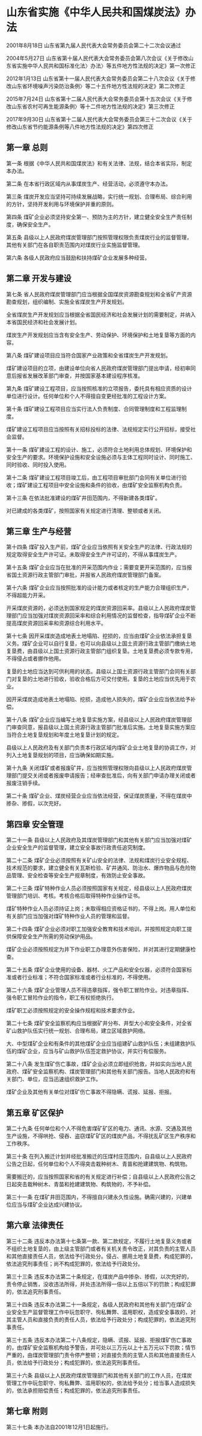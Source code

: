 # 山东省实施《中华人民共和国煤炭法》办法

2001年8月18日 山东省第九届人民代表大会常务委员会第二十二次会议通过

2004年5月27日 山东省第十届人民代表大会常务委员会第八次会议《关于修改山东省实施中华人民共和国标准化法〉办法〉等五件地方性法规的决定》第一次修正

2012年1月13日 山东省第十一届人民代表大会常务委员会第二十八次会议《关于修改山东省环境噪声污染防治条例〉等二十五件地方性法规的决定》第二次修正

2015年7月24日 山东省第十二届人民代表大会常务委员会第十五次会议《关于修改山东省农村可再生能源条例〉等十二件地方性法规的决定》第三次修正

2017年9月30日 山东省第十二届人民代表大会常务委员会第三十二次会议《关于修改山东省节约能源条例等八件地方性法规的决定》第四次修正



## 第一章  总则

第一条 根据《中华人民共和国煤炭法》和有关法律、法规，结合本省实际，制定本办法。

第二条 在本省行政区域内从事煤炭生产、经营活动，必须遵守本办法。

第三条 煤炭开发应当坚持可持续发展战略，实行统一规划、合理布局、综合利用的方针，坚持开发利用与环境保护并重的原则。

第四条 煤矿企业必须坚持安全第一、预防为主的方针，建立健全安全生产责任制度，确保安全生产。

第五条 县级以上人民政府煤炭管理部门按照管理权限负责煤炭行业的监督管理，其他有关部门在各自职责范围内对煤炭行业实施监督管理。

第六条 各级人民政府应当鼓励和扶持煤矿企业发展多种经营。

## 第二章  开发与建设

第七条 省人民政府煤炭管理部门应当根据全国煤炭资源勘查规划和全省矿产资源勘查规划，组织编制、实施全省煤炭生产开发规划。

全省煤炭生产开发规划应当根据全省国民经济和社会发展计划的需要制定，并纳入本省国民经济和社会发展计划。

煤炭生产开发规划应当含有安全生产、劳动保护、环境保护和土地复垦等方面的内容。

第八条 煤矿建设项目应当符合国家产业政策和全省煤炭生产开发规划。

煤矿建设项目的立项，由建设单位向省人民政府煤炭管理部门提出申请，经初审同意后报省发展改革部门审查，并按国家基本建设程序核准。

第九条 煤矿建设工程项目，应当按照核准的立项报告，委托具有相应资质的设计单位进行设计。任何单位和个人不得擅自变更经批准的工程设计方案。

第十条 煤矿建设工程项目应当实行法人负责制度、合同管理制度和工程监理制度。

煤矿建设工程项目应当按照有关招标投标的法律、法规规定实行公开招标，接受社会监督。

第十一条 煤矿建设工程的设计、施工，必须符合土地利用总体规划、环境保护和安全生产的要求。环境保护设施和安全设施必须与主体工程同时设计、同时施工、同时验收、同时投入使用。

第十二条 煤矿建设工程项目竣工后，由工程项目审批部门会同有关单位进行验收；煤矿建设工程项目中安全设施和条件的验收，由煤矿安全监察机构负责。

第十三条 在依法批准建设的煤矿井田范围内，不得新建各类煤矿。

对已建成的各类煤矿，按照国家有关规定进行清理、整顿或者关闭。

## 第三章  生产与经营

第十四条 煤矿投入生产前，煤矿企业应当依照有关安全生产的法律、行政法规的规定取得安全生产许可证。未取得安全生产许可证的，不得从事煤炭生产。

第十五条 煤矿企业应当在批准的开采范围内作业；需要变更开采范围的，应当报省国土资源行政主管部门审批，并报省人民政府煤炭管理部门备案。

第十六条 煤矿企业应当按照批准的设计能力或者核定的生产能力合理组织生产，不得超能力开采。

开采煤炭资源的，必须达到国家规定的煤炭资源回采率。县级以上人民政府煤炭管理部门应当加强对煤炭资源回采率和综合利用情况的监督检查，指导煤矿企业不断提高煤炭资源回采率和资源综合利用水平。

第十七条 因开采煤炭造成地表土地塌陷、挖损的，应当由煤矿企业依法承担复垦义务。煤矿企业可以自行复垦，也可以向县级以上国土资源行政主管部门缴纳土地复垦费，由县级以上国土资源行政主管部门组织复垦。土地复垦费必须专款专用，不得侵占或者挪作他用。

复垦的土地应当达到可供利用的状态。县级以上国土资源行政主管部门会同有关部门对复垦的土地进行验收，验收合格后方可交付使用。复垦的土地应当优先用于农业。

因开采煤炭造成地表土地塌陷、挖损，造成他人损失的，煤矿企业应当依法给予补偿。

第十八条 煤矿企业应当编写土地复垦实施方案，经县级以上人民政府煤炭管理部门审查同意，报县级以上国土资源行政主管部门批准后实施。土地复垦实施方案应当符合土地复垦规划和年度土地复垦计划的规定。

县级以上人民政府及有关部门负责本行政区域内煤矿企业土地复垦的协调工作，对列入土地复垦规划的项目，应当确保如期实施。

第十九条 关闭煤矿或者报废矿井，应当按照管理权限向县级以上人民政府煤炭管理部门提交关闭或者报废申请报告；经审查批准后，向有关部门申请办理关闭或者报废注销手续。

第二十条 煤矿企业、煤炭经营企业应当依法经营，保证煤炭质量，不得在煤炭中掺杂、掺假，以次充好。

## 第四章  安全管理

第二十一条 县级以上人民政府及其煤炭管理部门和其他有关部门应当加强对煤矿企业安全生产的监督管理，建立安全事故行政责任追究制度。

第二十二条 煤矿企业必须按照有关矿山安全的法律、法规和煤炭行业安全规程、技术规范的要求，建立健全有关瓦斯检验、矿井通风、防治水、爆炸物品与危险物品管理、安全检查等安全生产规章制度，有效防止安全事故。

第二十三条 煤矿特种作业人员必须按照国家有关规定，经县级以上人民政府煤炭管理部门培训、考核。考核合格后取得特种作业操作证书。

煤矿特种作业人员必须持证上岗；未取得相应资格证书的，不得上岗。用人单位和有关部门应当加强对煤矿特种作业人员的管理和监督。

第二十四条 煤矿企业必须对职工加强安全教育和技术培训，并按照规定向职工提供保障安全生产所需的劳动保护用品。

煤矿企业必须按照规定为井下作业职工办理意外伤害保险，并对其进行定期健康检查。

第二十五条 煤矿企业使用的设备、器材、火工产品和安全仪器，必须符合国家标准或者行业标准；不符合国家标准或者行业标准的，不得使用。

第二十六条 煤矿企业管理人员不得违章指挥，强令职工冒险作业。对违章指挥、强令职工冒险作业的指令，职工有权拒绝执行。

煤矿职工必须按照规定的安全操作规程和技术要求作业。

第二十七条 煤矿安全监察机构应当根据矿井分布、井型大小和安全条件，对全省矿山救护队伍实行统一规划、合理布局，建立区域救护网络。

大、中型煤矿企业和有条件的其他煤矿企业应当组建矿山救护队伍；未组建救护队伍的煤矿企业，应当与矿山救护队伍签定救护协议，并实行有偿服务。

第二十八条 发生煤矿伤亡事故，煤矿企业必须立即组织抢救，并如实向当地人民政府、煤矿安全监察机构、煤炭管理部门和其他有关部门报告。当地人民政府和有关部门、单位，应当迅速组织救护工作。

煤矿企业及其他有关单位对煤矿伤亡事故不得隐瞒、谎报、延报、拒报。

## 第五章  矿区保护

第二十九条 任何单位和个人不得危害煤矿矿区的电力、通讯、水源、交通及其他生产设施，不得哄抢、侵吞、盗窃煤矿矿区的煤炭产品，不得扰乱矿区生产秩序和工作秩序。

第三十条 在列入搬迁计划并经批准搬迁的压煤村庄范围内，自县级以上人民政府公告之日起，任何单位和个人不得突击栽种树木、青苗和抢建建筑物、构筑物。

需要搬迁的，应当按照国家和省的有关规定进行补偿；自县级以上人民政府公告之日起突击栽种树木、青苗和抢建建筑物、构筑物的，不予补偿。

第三十一条 在煤矿井田范围内，不得擅自兴建永久性设施。确需兴建的，兴建单位应当与煤矿企业达成兴建协议。

## 第六章  法律责任

第三十二条 违反本办法第十七条第一款、第二款规定，不履行土地复垦义务或者不组织土地复垦的，由上级主管部门或者有关机关责令改正，对其负责的主管人员和其他直接责任人员，依法给予行政处分。侵占、挪用土地复垦费，构成犯罪的，依法追究刑事责任；尚不构成犯罪的，依法给予行政处分。

第三十三条 违反本办法第二十条规定，在煤炭产品中掺杂、掺假，以次充好的，责令停止销售，没收违法所得，并处违法所得一倍以上五倍以下的罚款；构成犯罪的，依法追究刑事责任。

第三十四条 违反本办法第二十一条规定，各级人民政府和其他有关部门在煤矿企业安全生产监督管理工作中玩忽职守、徇私舞弊、滥用职权，造成安全事故的，对其主管人员和直接负责的责任人员，依法给予行政处分；构成犯罪的，依法追究刑事责任。

第三十五条 违反本办法第二十八条规定，隐瞒、谎报、延报、拒报煤矿伤亡事故的，由煤矿安全监察机构给予警告，并可处以三万元以上十五万元以下罚款；情节严重的，由煤炭管理部门责令停产整顿；对直接负责的主管人员和其他直接责任人员，依法给予行政处分；构成犯罪的，依法追究刑事责任。

第三十六条 县级以上人民政府煤炭管理部门和其他有关部门的工作人员，在煤炭管理工作中玩忽职守、徇私舞弊、滥用职权的，依法给予处分；给当事人造成损失的，依法承担赔偿责任；构成犯罪的，依法追究刑事责任。

## 第七章  附则

第三十七条 本办法自2001年12月1日起施行。
